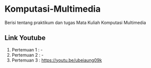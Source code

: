 # Komputasi-Multimedia
Berisi tentang praktikum dan tugas Mata Kuliah Komputasi Multimedia

## Link Youtube
1. Pertemuan 1 : -
2. Pertemuan 2 : -
3. Pertemuan 3 : https://youtu.be/ubeiaung09k

